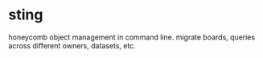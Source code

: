 # sting
honeycomb object management in command line. migrate boards, queries across different owners, datasets, etc.
